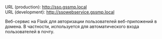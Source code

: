 URL (production): http://sso.gssmp.local </br>
URL (development): http://ssowebservice.gssmp.local </br>

Веб-сервис на Flask для авторизации пользователей веб-приложений в домена. В частности, используется для автоматического входа пользователей в почту. 
 